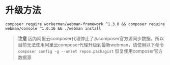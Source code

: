 # 升级方法

`composer require workerman/webman-framework ^1.3.0 && composer require webman/console ^1.0.16 && ./webman install`

> **注意**
> 因为阿里云composer代理停止了从composer官方源同步数据，所以目前无法使用阿里云composer代理升级到最新webman，请使用以下命令 `composer config -g --unset repos.packagist` 恢复使用composer官方数据源
